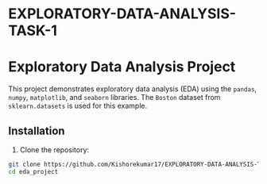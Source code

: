 # EXPLORATORY-DATA-ANALYSIS-TASK-1
# Exploratory Data Analysis Project

This project demonstrates exploratory data analysis (EDA) using the `pandas`, `numpy`, `matplotlib`, and `seaborn` libraries. The `Boston` dataset from `sklearn.datasets` is used for this example.

## Installation

1. Clone the repository:
```bash
git clone https://github.com/Kishorekumar17/EXPLORATORY-DATA-ANALYSIS-TASK-1.git
cd eda_project
